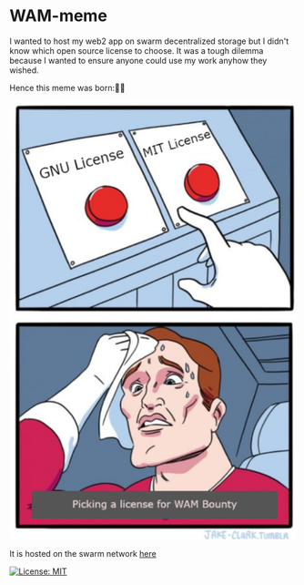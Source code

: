 # WAM-meme
I wanted to host my web2 app on swarm decentralized storage but I didn't know which open source license to choose. It was a tough dilemma because I wanted to ensure anyone could use my work anyhow they wished.

Hence this meme was born:🎉🎉

![Meme regarding a license for WAM bounty](https://github.com/adeleke5140/WAM-meme/blob/main/meme-license.png?raw=true)

It is hosted on the swarm network [here](https://gateway.ethswarm.org/access/e84a39c8834233c9c5ddf0677dea8385adf0797bbcc3c1066d41904e10c698a2)

[![License: MIT](https://img.shields.io/badge/License-MIT-yellow.svg)](https://opensource.org/licenses/MIT)
